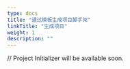 ```yaml
---
type: docs
title: "通过模板生成项目脚手架"
linkTitle: "生成项目"
weight: 1
description: ""
---
```

// Project Initializer will be available soon.